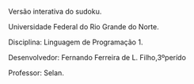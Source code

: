 Versão interativa do sudoku. 

Universidade Federal do Rio Grande do Norte.

Disciplina: Linguagem de Programação 1.

Desenvolvedor: Fernando Ferreira de L. Filho,3ºperído

Professor: Selan.

